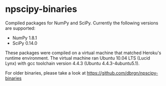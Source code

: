 npscipy-binaries
================

Compiled packages for NumPy and SciPy. Currently the following versions are
supported:

  * NumPy 1.8.1
  * SciPy 0.14.0

These packages were compiled on a virtual machine that matched Heroku's
runtime environment. The virtual machine ran Ubuntu 10.04 LTS (Lucid Lynx)
with gcc toolchain version 4.4.3 (Ubuntu 4.4.3-4ubuntu5.1).

For older binaries, please take a look at
https://github.com/dbrgn/npscipy-binaries

